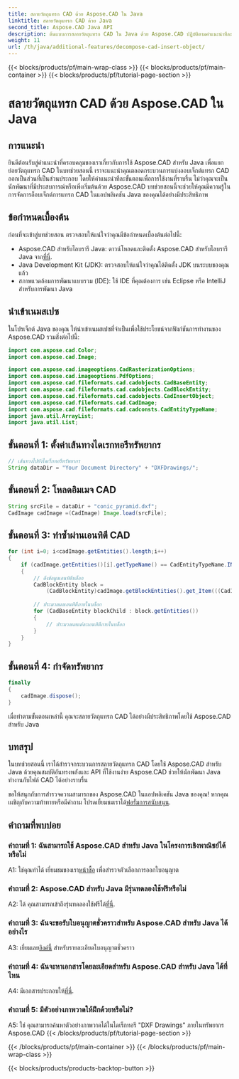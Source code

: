```yaml
---
title: สลายวัตถุแทรก CAD ด้วย Aspose.CAD ใน Java
linktitle: สลายวัตถุแทรก CAD ด้วย Java
second_title: Aspose.CAD Java API
description: ต้นแบบการสลายวัตถุแทรก CAD ใน Java ด้วย Aspose.CAD ปฏิบัติตามคำแนะนำทีละขั้นตอนของเราเพื่อการจัดการที่มีประสิทธิภาพ ดำดิ่งสู่โลกแห่งการจัดการ CAD
weight: 11
url: /th/java/additional-features/decompose-cad-insert-object/
---
```


{{< blocks/products/pf/main-wrap-class >}}
{{< blocks/products/pf/main-container >}}
{{< blocks/products/pf/tutorial-page-section >}}

# สลายวัตถุแทรก CAD ด้วย Aspose.CAD ใน Java

## การแนะนำ

ยินดีต้อนรับสู่คำแนะนำที่ครอบคลุมของเราเกี่ยวกับการใช้ Aspose.CAD สำหรับ Java เพื่อแยกย่อยวัตถุแทรก CAD ในบทช่วยสอนนี้ เราจะแนะนำคุณตลอดกระบวนการแบ่งออบเจ็กต์แทรก CAD ออกเป็นส่วนที่เป็นส่วนประกอบ โดยให้คำแนะนำทีละขั้นตอนเพื่อการใช้งานที่ราบรื่น ไม่ว่าคุณจะเป็นนักพัฒนาที่มีประสบการณ์หรือเพิ่งเริ่มต้นด้วย Aspose.CAD บทช่วยสอนนี้จะช่วยให้คุณมีความรู้ในการจัดการอ็อบเจ็กต์การแทรก CAD ในแอปพลิเคชัน Java ของคุณได้อย่างมีประสิทธิภาพ

## ข้อกำหนดเบื้องต้น

ก่อนที่จะเข้าสู่บทช่วยสอน ตรวจสอบให้แน่ใจว่าคุณมีข้อกำหนดเบื้องต้นต่อไปนี้:

- Aspose.CAD สำหรับไลบรารี Java: ดาวน์โหลดและติดตั้ง Aspose.CAD สำหรับไลบรารี Java จาก[ที่นี่](https://releases.aspose.com/cad/java/).
- Java Development Kit (JDK): ตรวจสอบให้แน่ใจว่าคุณได้ติดตั้ง JDK บนระบบของคุณแล้ว
- สภาพแวดล้อมการพัฒนาแบบรวม (IDE): ใช้ IDE ที่คุณต้องการ เช่น Eclipse หรือ IntelliJ สำหรับการพัฒนา Java

## นำเข้าเนมสเปซ

ในโปรเจ็กต์ Java ของคุณ ให้นำเข้าเนมสเปซที่จำเป็นเพื่อใช้ประโยชน์จากฟังก์ชันการทำงานของ Aspose.CAD รวมสิ่งต่อไปนี้:

```java
import com.aspose.cad.Color;
import com.aspose.cad.Image;

import com.aspose.cad.imageoptions.CadRasterizationOptions;
import com.aspose.cad.imageoptions.PdfOptions;
import com.aspose.cad.fileformats.cad.cadobjects.CadBaseEntity;
import com.aspose.cad.fileformats.cad.cadobjects.CadBlockEntity;
import com.aspose.cad.fileformats.cad.cadobjects.CadInsertObject;
import com.aspose.cad.fileformats.cad.CadImage;
import com.aspose.cad.fileformats.cad.cadconsts.CadEntityTypeName;
import java.util.ArrayList;
import java.util.List;
```

## ขั้นตอนที่ 1: ตั้งค่าเส้นทางไดเรกทอรีทรัพยากร

```java
// เส้นทางไปยังไดเร็กทอรีทรัพยากร
String dataDir = "Your Document Directory" + "DXFDrawings/";
```

## ขั้นตอนที่ 2: โหลดอิมเมจ CAD

```java
String srcFile = dataDir + "conic_pyramid.dxf";
CadImage cadImage =(CadImage) Image.load(srcFile);
```

## ขั้นตอนที่ 3: ทำซ้ำผ่านเอนทิตี CAD

```java
for (int i=0; i<cadImage.getEntities().length;i++)
{
    if (cadImage.getEntities()[i].getTypeName() == CadEntityTypeName.INSERT)
    {
        // ดึงข้อมูลเอนทิตีบล็อก
        CadBlockEntity block =
            (CadBlockEntity)cadImage.getBlockEntities().get_Item(((CadInsertObject)cadImage.getEntities()[i]).getName());
            
        // ประมวลผลเอนทิตีภายในบล็อก
        for (CadBaseEntity blockChild : block.getEntities())
        {
            // ประมวลผลแต่ละเอนทิตีภายในบล็อก
        }
    }
}
```

## ขั้นตอนที่ 4: กำจัดทรัพยากร

```java
finally
{
    cadImage.dispose();
}
```

เมื่อทำตามขั้นตอนเหล่านี้ คุณจะสลายวัตถุแทรก CAD ได้อย่างมีประสิทธิภาพโดยใช้ Aspose.CAD สำหรับ Java

## บทสรุป

ในบทช่วยสอนนี้ เราได้สำรวจกระบวนการสลายวัตถุแทรก CAD โดยใช้ Aspose.CAD สำหรับ Java ด้วยคุณสมบัติอันทรงพลังและ API ที่ใช้งานง่าย Aspose.CAD ช่วยให้นักพัฒนา Java ทำงานกับไฟล์ CAD ได้อย่างราบรื่น

 ขอให้สนุกกับการสำรวจความสามารถของ Aspose.CAD ในแอปพลิเคชัน Java ของคุณ! หากคุณเผชิญกับความท้าทายหรือมีคำถาม โปรดเยี่ยมชมเราได้[ฟอรั่มการสนับสนุน](https://forum.aspose.com/c/cad/19).

## คำถามที่พบบ่อย

### คำถามที่ 1: ฉันสามารถใช้ Aspose.CAD สำหรับ Java ในโครงการเชิงพาณิชย์ได้หรือไม่

 A1: ใช่คุณทำได้ เยี่ยมชมของเรา[หน้าซื้อ](https://purchase.aspose.com/buy) เพื่อสำรวจตัวเลือกการออกใบอนุญาต

### คำถามที่ 2: Aspose.CAD สำหรับ Java มีรุ่นทดลองใช้ฟรีหรือไม่

 A2: ได้ คุณสามารถเข้าถึงรุ่นทดลองใช้ฟรีได้[ที่นี่](https://releases.aspose.com/).

### คำถามที่ 3: ฉันจะขอรับใบอนุญาตชั่วคราวสำหรับ Aspose.CAD สำหรับ Java ได้อย่างไร

 A3: เยี่ยมเลย[ลิงค์นี้](https://purchase.aspose.com/temporary-license/) สำหรับรายละเอียดใบอนุญาตชั่วคราว

### คำถามที่ 4: ฉันจะหาเอกสารโดยละเอียดสำหรับ Aspose.CAD สำหรับ Java ได้ที่ไหน

 A4: มีเอกสารประกอบให้[ที่นี่](https://reference.aspose.com/cad/java/).

### คำถามที่ 5: มีตัวอย่างภาพวาดให้ฝึกด้วยหรือไม่?

A5: ใช่ คุณสามารถค้นหาตัวอย่างภาพวาดได้ในไดเร็กทอรี "DXF Drawings" ภายในทรัพยากร Aspose.CAD
{{< /blocks/products/pf/tutorial-page-section >}}

{{< /blocks/products/pf/main-container >}}
{{< /blocks/products/pf/main-wrap-class >}}

{{< blocks/products/products-backtop-button >}}
